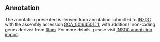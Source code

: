 

Annotation
----------

The annotation presented is derived from annotation submitted to
[INSDC](http://www.insdc.org) with the assembly accession
[GCA\_001645015.1](http://www.ebi.ac.uk/ena/data/view/GCA_001645015.1),
with additional non-coding genes derived from
[Rfam](http://rfam.xfam.org/). For more details, please visit [INSDC
annotation
import](http://ensemblgenomes.org/info/data/insdc_annotation).
